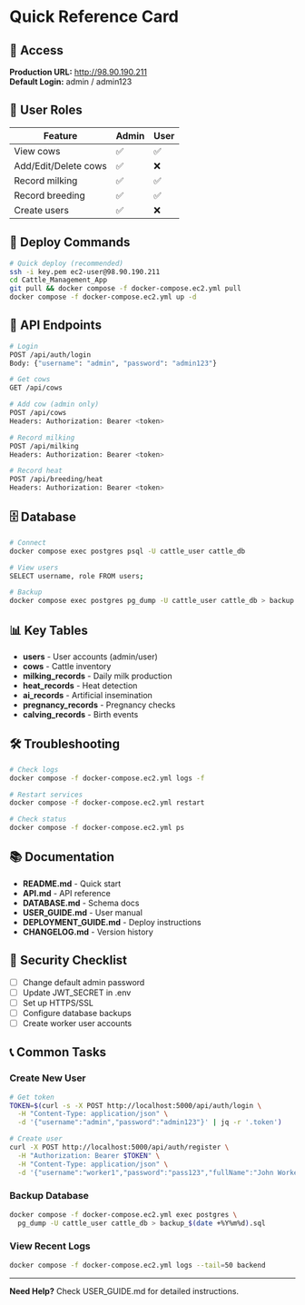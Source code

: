 # Quick Reference Card

## 🔗 Access

**Production URL:** http://98.90.190.211  
**Default Login:** admin / admin123

## 👥 User Roles

| Feature | Admin | User |
|---------|-------|------|
| View cows | ✅ | ✅ |
| Add/Edit/Delete cows | ✅ | ❌ |
| Record milking | ✅ | ✅ |
| Record breeding | ✅ | ✅ |
| Create users | ✅ | ❌ |

## 🚀 Deploy Commands

```bash
# Quick deploy (recommended)
ssh -i key.pem ec2-user@98.90.190.211
cd Cattle_Management_App
git pull && docker compose -f docker-compose.ec2.yml pull
docker compose -f docker-compose.ec2.yml up -d
```

## 🔑 API Endpoints

```bash
# Login
POST /api/auth/login
Body: {"username": "admin", "password": "admin123"}

# Get cows
GET /api/cows

# Add cow (admin only)
POST /api/cows
Headers: Authorization: Bearer <token>

# Record milking
POST /api/milking
Headers: Authorization: Bearer <token>

# Record heat
POST /api/breeding/heat
Headers: Authorization: Bearer <token>
```

## 🗄️ Database

```bash
# Connect
docker compose exec postgres psql -U cattle_user cattle_db

# View users
SELECT username, role FROM users;

# Backup
docker compose exec postgres pg_dump -U cattle_user cattle_db > backup.sql
```

## 📊 Key Tables

- **users** - User accounts (admin/user)
- **cows** - Cattle inventory
- **milking_records** - Daily milk production
- **heat_records** - Heat detection
- **ai_records** - Artificial insemination
- **pregnancy_records** - Pregnancy checks
- **calving_records** - Birth events

## 🛠️ Troubleshooting

```bash
# Check logs
docker compose -f docker-compose.ec2.yml logs -f

# Restart services
docker compose -f docker-compose.ec2.yml restart

# Check status
docker compose -f docker-compose.ec2.yml ps
```

## 📚 Documentation

- **README.md** - Quick start
- **API.md** - API reference
- **DATABASE.md** - Schema docs
- **USER_GUIDE.md** - User manual
- **DEPLOYMENT_GUIDE.md** - Deploy instructions
- **CHANGELOG.md** - Version history

## 🔐 Security Checklist

- [ ] Change default admin password
- [ ] Update JWT_SECRET in .env
- [ ] Set up HTTPS/SSL
- [ ] Configure database backups
- [ ] Create worker user accounts

## 📞 Common Tasks

### Create New User
```bash
# Get token
TOKEN=$(curl -s -X POST http://localhost:5000/api/auth/login \
  -H "Content-Type: application/json" \
  -d '{"username":"admin","password":"admin123"}' | jq -r '.token')

# Create user
curl -X POST http://localhost:5000/api/auth/register \
  -H "Authorization: Bearer $TOKEN" \
  -H "Content-Type: application/json" \
  -d '{"username":"worker1","password":"pass123","fullName":"John Worker","role":"user"}'
```

### Backup Database
```bash
docker compose -f docker-compose.ec2.yml exec postgres \
  pg_dump -U cattle_user cattle_db > backup_$(date +%Y%m%d).sql
```

### View Recent Logs
```bash
docker compose -f docker-compose.ec2.yml logs --tail=50 backend
```

---

**Need Help?** Check USER_GUIDE.md for detailed instructions.
